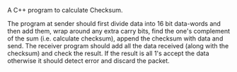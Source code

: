 A C++ program to calculate Checksum.

The program at sender should first divide data into 16 bit data-words and then add them, wrap around any extra carry bits, find the one's complement of the sum (i.e. calculate checksum), append the checksum with data and send. 
The receiver program should add all the data received (along with the checksum) and check the result. If the result is all 1's accept the data otherwise it should detect error and discard the packet.

